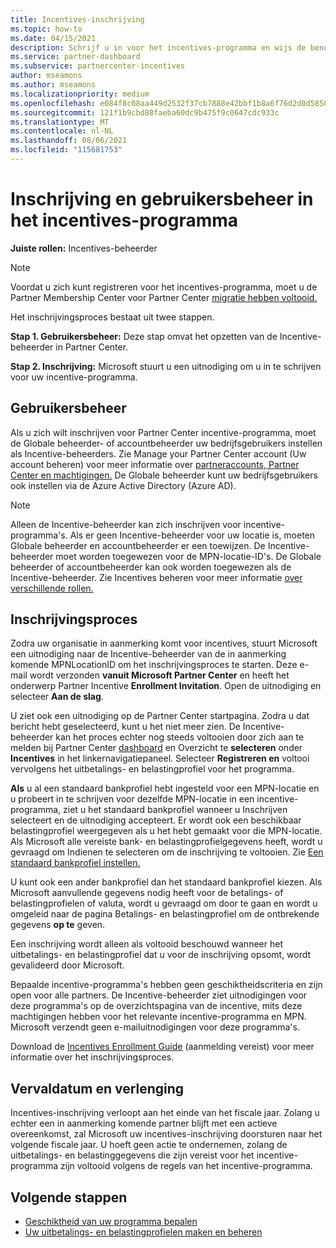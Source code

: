 ```yaml
---
title: Incentives-inschrijving
ms.topic: how-to
ms.date: 04/15/2021
description: Schrijf u in voor het incentives-programma en wijs de benodigde rollen toe voor gebruikersbeheer. In dit artikel wordt het inschrijvingsproces beschreven.
ms.service: partner-dashboard
ms.subservice: partnercenter-incentives
author: mseamons
ms.author: mseamons
ms.localizationpriority: medium
ms.openlocfilehash: e084f8c08aa449d2532f37cb7888e42bbf1b8a6f76d2d0d5858b9ca8c3b48f4d
ms.sourcegitcommit: 121f1b9cbd88faeba60dc9b475f9c0647cdc933c
ms.translationtype: MT
ms.contentlocale: nl-NL
ms.lasthandoff: 08/06/2021
ms.locfileid: "115681753"
---
```

# <a name="enrollment-and-user-management-in-the-incentives-program"></a>Inschrijving en gebruikersbeheer in het incentives-programma

**Juiste rollen:** Incentives-beheerder

>[!NOTE]
>Voordat u zich kunt registreren voor het incentives-programma, moet u de Partner Membership Center voor Partner Center [migratie hebben voltooid.](./partner-membership-center-retirement-faq.md)

Het inschrijvingsproces bestaat uit twee stappen.

**Stap 1. Gebruikersbeheer:** Deze stap omvat het opzetten van de Incentive-beheerder in Partner Center.

**Stap 2. Inschrijving:** Microsoft stuurt u een uitnodiging om u in te schrijven voor uw incentive-programma.

## <a name="user-management"></a>Gebruikersbeheer

Als u zich wilt inschrijven voor Partner Center incentive-programma, moet de Globale beheerder- of accountbeheerder uw bedrijfsgebruikers instellen als Incentive-beheerders. Zie Manage your Partner Center account (Uw account beheren) voor meer informatie over [partneraccounts, Partner Center en machtigingen.](partner-center-account-setup.md) De Globale beheerder kunt uw bedrijfsgebruikers ook instellen via de Azure Active Directory (Azure AD).

>[!NOTE]
>Alleen de Incentive-beheerder kan zich inschrijven voor incentive-programma's. Als er geen Incentive-beheerder voor uw locatie is, moeten Globale beheerder en accountbeheerder er een toewijzen. De Incentive-beheerder moet worden toegewezen voor de MPN-locatie-ID's. De Globale beheerder of accountbeheerder kan ook worden toegewezen als de Incentive-beheerder. Zie Incentives beheren voor meer informatie [over verschillende rollen.](permissions-overview.md#manage-incentives)

## <a name="enrollment-process"></a>Inschrijvingsproces

Zodra uw organisatie in aanmerking komt voor incentives, stuurt Microsoft een uitnodiging naar de Incentive-beheerder van de in aanmerking komende MPNLocationID om het inschrijvingsproces te starten. Deze e-mail wordt verzonden **vanuit Microsoft Partner Center** en heeft het onderwerp Partner Incentive **Enrollment Invitation**. Open de uitnodiging en selecteer **Aan de slag**.

U ziet ook een uitnodiging op de Partner Center startpagina. Zodra u dat bericht hebt geselecteerd, kunt u het niet meer zien. De Incentive-beheerder kan het proces echter nog steeds voltooien door zich aan te melden bij Partner Center [dashboard](https://partner.microsoft.com/dashboard/) en Overzicht te **selecteren** onder **Incentives** in het linkernavigatiepaneel. Selecteer **Registreren en** voltooi vervolgens het uitbetalings- en belastingprofiel voor het programma.

**Als** u al een standaard bankprofiel hebt ingesteld voor een MPN-locatie en u probeert in te schrijven voor dezelfde MPN-locatie in een incentive-programma, ziet u het standaard bankprofiel wanneer u Inschrijven selecteert en de uitnodiging accepteert. Er wordt ook een beschikbaar belastingprofiel weergegeven als u het hebt gemaakt voor die MPN-locatie. Als Microsoft alle vereiste bank- en belastingprofielgegevens heeft,  wordt u gevraagd om Indienen te selecteren om de inschrijving te voltooien. Zie [Een standaard bankprofiel instellen.](incentives-create-and-manage-your-payout-and-tax-profiles.md#set-up-a-default-bank-profile)

U kunt ook een ander bankprofiel dan het standaard bankprofiel kiezen. Als Microsoft aanvullende gegevens nodig heeft voor de betalings- of  belastingprofielen of valuta, wordt u gevraagd om door te gaan en wordt u omgeleid naar de pagina Betalings- en belastingprofiel om de ontbrekende gegevens **op te** geven. 

Een inschrijving wordt alleen als voltooid beschouwd wanneer het uitbetalings- en belastingprofiel dat u voor de inschrijving opsomt, wordt gevalideerd door Microsoft.

Bepaalde incentive-programma's hebben geen geschiktheidscriteria en zijn open voor alle partners. De Incentive-beheerder ziet uitnodigingen voor deze programma's op de overzichtspagina van de incentive, mits deze machtigingen hebben voor het relevante incentive-programma en MPN. Microsoft verzendt geen e-mailuitnodigingen voor deze programma's.

Download de [Incentives Enrollment Guide](https://partner.microsoft.com/resources/detail/partner-center-incentives-enrollment-pdf) (aanmelding vereist) voor meer informatie over het inschrijvingsproces.

## <a name="expiration-and-renewal"></a>Vervaldatum en verlenging

Incentives-inschrijving verloopt aan het einde van het fiscale jaar. Zolang u echter een in aanmerking komende partner blijft met een actieve overeenkomst, zal Microsoft uw incentives-inschrijving doorsturen naar het volgende fiscale jaar. U hoeft geen actie te ondernemen, zolang de uitbetalings- en belastinggegevens die zijn vereist voor het incentive-programma zijn voltooid volgens de regels van het incentive-programma.

## <a name="next-steps"></a>Volgende stappen

- [Geschiktheid van uw programma bepalen](incentives-determined-your-program-eligibility.md)
- [Uw uitbetalings- en belastingprofielen maken en beheren](incentives-create-and-manage-your-payout-and-tax-profiles.md)